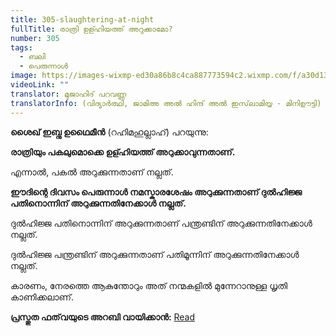 ```yaml
---
title: 305-slaughtering-at-night
fullTitle: രാത്രി ഉള്ഹിയത്ത് അറുക്കാമോ?
number: 305
tags:
  - ബലി
  - പെരുന്നാള്‍
image: https://images-wixmp-ed30a86b8c4ca887773594c2.wixmp.com/f/a30d13c6-d1fa-4253-8a2b-ff975e5856e4/dd1lfxj-a53f480d-25f7-4a4d-81e1-3f463d83478f.png/v1/fill/w_1024,h_576,q_80,strp/desert_night_by_hypnoshot_dd1lfxj-fullview.jpg?token=eyJ0eXAiOiJKV1QiLCJhbGciOiJIUzI1NiJ9.eyJzdWIiOiJ1cm46YXBwOjdlMGQxODg5ODIyNjQzNzNhNWYwZDQxNWVhMGQyNmUwIiwiaXNzIjoidXJuOmFwcDo3ZTBkMTg4OTgyMjY0MzczYTVmMGQ0MTVlYTBkMjZlMCIsIm9iaiI6W1t7ImhlaWdodCI6Ijw9NTc2IiwicGF0aCI6IlwvZlwvYTMwZDEzYzYtZDFmYS00MjUzLThhMmItZmY5NzVlNTg1NmU0XC9kZDFsZnhqLWE1M2Y0ODBkLTI1ZjctNGE0ZC04MWUxLTNmNDYzZDgzNDc4Zi5wbmciLCJ3aWR0aCI6Ijw9MTAyNCJ9XV0sImF1ZCI6WyJ1cm46c2VydmljZTppbWFnZS5vcGVyYXRpb25zIl19.MnGA9jFFzE6BZMQZRkwm0bFkDKhrU2GCG4RaJ_SlP4M
videoLink: ""
translator: മുജാഹിദ് പറവണ്ണ
translatorInfo: (വിദ്യാർത്ഥി, ജാമിഅ അൽ ഹിന്ദ് അൽ ഇസ്‌ലാമിയ്യ - മിനിഊട്ടി)
---
```

**ശൈഖ് ഇബ്നു ഉഥൈമീൻ** (റഹിമഹുല്ലാഹ്) പറയുന്നു: 

**രാത്രിയും പകലുമൊക്കെ ഉള്ഹിയത്ത് അറുക്കാവുന്നതാണ്.**

എന്നാൽ, പകൽ അറുക്കുന്നതാണ് നല്ലത്. 

**ഈദിന്റെ ദിവസം പെരുന്നാൾ നമസ്കാരശേഷം അറുക്കുന്നതാണ് ദുൽഹിജ്ജ പതിനൊന്നിന് അറുക്കുന്നതിനേക്കാൾ നല്ലത്.**

ദുൽഹിജ്ജ പതിനൊന്നിന് അറുക്കുന്നതാണ് പന്ത്രണ്ടിന് അറുക്കുന്നതിനേക്കാൾ നല്ലത്. 

ദുൽഹിജ്ജ പന്ത്രണ്ടിന് അറുക്കുന്നതാണ് പതിമൂന്നിന് അറുക്കുന്നതിനേക്കാൾ നല്ലത്. 

കാരണം, നേരത്തെ ആകുന്തോറും അത് നന്മകളിൽ മുന്നേറാനുള്ള ധൃതി കാണിക്കലാണ്. 

**പ്രസ്തുത ഫത്‌വയുടെ അറബി വായിക്കാൻ:**  [Read](https://bit.ly/3iAk36v)